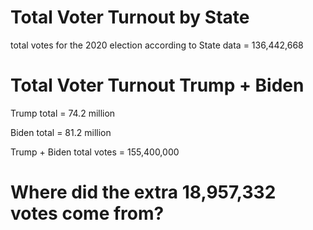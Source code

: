 # Total Voter Turnout by State
total votes for the 2020 election according to State data = 136,442,668

# Total Voter Turnout Trump + Biden
Trump total = 74.2 million 

Biden total = 81.2 million

Trump + Biden total votes = 155,400,000

# Where did the extra 18,957,332 votes come from?
